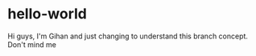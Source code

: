 # hello-world
Hi guys,
I'm Gihan and just changing to understand this branch concept. Don't mind me
